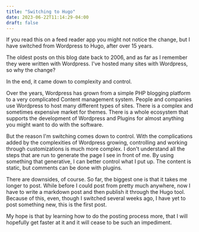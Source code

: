 ```yaml
---
title: "Switching to Hugo"
date: 2023-06-22T11:14:29-04:00
draft: false
---
```


If you read this on a feed reader app you might not notice the change, but I have switched from Wordpress to Hugo, after over 15 years.

The oldest posts on this blog date back to 2006, and as far as I remember they were written with Wordpress. I've hosted many sites with Wordpress, so why the change?

In the end, it came down to complexity and control.

Over the years, Wordpress has grown from a simple PHP blogging platform to a very complicated Content management system. People and companies use Wordpress to host many different types of sites. There is a complex and sometimes expensive market for themes. There is a whole ecosystem that supports the development of Wordpress and Plugins for almost anything you might want to do with the software.

But the reason I'm switching comes down to control. With the complications added by the complexities of Wordpress growing, controlling and working through customizations is much more complex. I don't understand all the steps that are run to generate the page I see in front of me. By using something that generative, I can better control what I put up. The content is static, but comments can be done with plugins.

There are downsides, of course. So far, the biggest one is that it takes me longer to post. While before I could post from pretty much anywhere, now I have to write a markdown post and then publish it through the Hugo tool. Because of this, even, though I switched several weeks ago, I have yet to post something new, this is the first post.

My hope is that by learning how to do the posting process more, that I will hopefully get faster at it and it will cease to be such an impediment.
